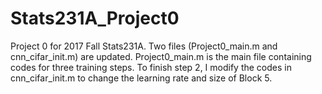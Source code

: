 # Stats231A_Project0

Project 0 for 2017 Fall Stats231A.
Two files (Project0_main.m and cnn_cifar_init.m) are updated.
Project0_main.m is the main file containing codes for three training steps. 
To finish step 2, I modify the codes in cnn_cifar_init.m to change the learning rate and size of Block 5.